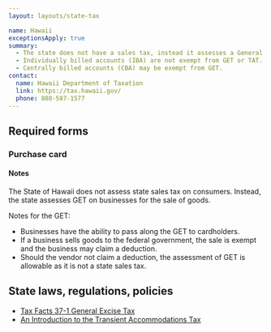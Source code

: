 ```yaml
---
layout: layouts/state-tax

name: Hawaii
exceptionsApply: true
summary:
  - The state does not have a sales tax, instead it assesses a General Excise Tax (GET) and a Transient Accomodation Tax (TAT) on merchants.
  - Individually billed accounts (IBA) are not exempt from GET or TAT.
  - Centrally billed accounts (CBA) may be exempt from GET.
contact:
  name: Hawaii Department of Taxation
  link: https://tax.hawaii.gov/
  phone: 808-587-1577
---
```


## Required forms

### Purchase card

#### Notes

The State of Hawaii does not assess state sales tax on consumers.  Instead, the state assesses GET on businesses for the sale of goods.

Notes for the GET:

* Businesses have the ability to pass along the GET to cardholders.
* If a business sells goods to the federal government, the sale is exempt and the business may claim a deduction.
* Should the vendor not claim a deduction, the assessment of GET is allowable as it is not a state sales tax.

## State laws, regulations, policies

* [Tax Facts 37-1 General Excise Tax](https://tax.hawaii.gov/legal/a2_b2_1taxfacts/)
* [An Introduction to the Transient Accommodations Tax](https://files.hawaii.gov/tax/legal/brochures/TAT_brochure.pdf)
